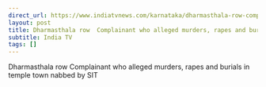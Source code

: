 ```yaml
---
direct_url: https://www.indiatvnews.com/karnataka/dharmasthala-row-complainant-who-alleged-murders-rapes-and-burials-in-temple-town-nabbed-by-sit-2025-08-23-1004768
layout: post
title: Dharmasthala row  Complainant who alleged murders, rapes and burials in temple town nabbed by SIT
subtitle: India TV
tags: []
---
```


Dharmasthala row  Complainant who alleged murders, rapes and burials in temple town nabbed by SIT
